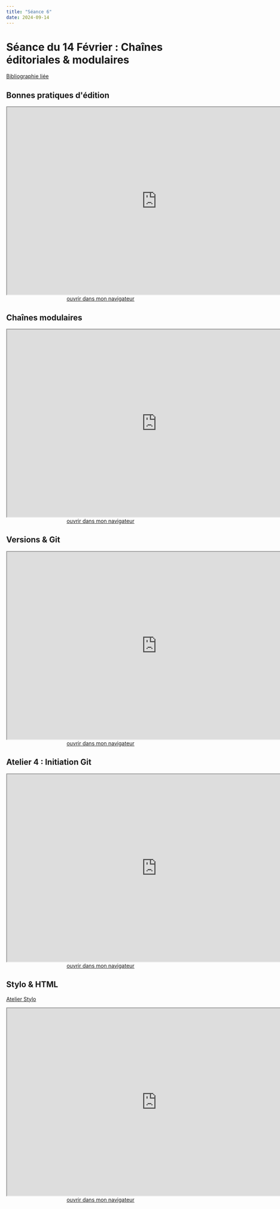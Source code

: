 ```yaml
--- 
title: "Séance 6"
date: 2024-09-14
---
```


# Séance du 14 Février : Chaînes éditoriales & modulaires

[Bibliographie liée](https://www.zotero.org/groups/4823133/FRA3826-2023/collections/7EP3Q33Z)


## Bonnes pratiques d'édition

<iframe src="https://mmellet.github.io/FRA3826_2023/slides/Seance-6-1.html" title="description"  height="500" width="800" allowfullscreen="allowfullscreen"></iframe>

<div style="text-align:center">
<a href="https://mmellet.github.io/FRA3826_2023/slides/Seance-6-1.html" target="_blank">ouvrir dans mon navigateur</a>
</div>

## Chaînes modulaires 

<iframe src="https://mmellet.github.io/FRA3826_2023/slides/Seance-6-2.html" title="description"  height="500" width="800" allowfullscreen="allowfullscreen"></iframe>


<div style="text-align:center">
<a href="https://mmellet.github.io/FRA3826_2023/slides/Seance-6-2.html" target="_blank">ouvrir dans mon navigateur</a>
</div>

## Versions & Git

<iframe src="https://mmellet.github.io/FRA3826_2023/slides/Seance-6-3.html" title="description"  height="500" width="800" allowfullscreen="allowfullscreen"></iframe>


<div style="text-align:center">
<a href="https://mmellet.github.io/FRA3826_2023/slides/Seance-6-3.html" target="_blank">ouvrir dans mon navigateur</a>
</div>


## Atelier 4 : Initiation Git

<iframe src="https://mmellet.github.io/FRA3826_2023/slides/Atelier-4.html" title="description"  height="500" width="800" allowfullscreen="allowfullscreen"></iframe>

<div style="text-align:center">
<a href="https://mmellet.github.io/FRA3826_2023/slides/Atelier-4.html" target="_blank">ouvrir dans mon navigateur</a>
</div>


## Stylo & HTML

[Atelier Stylo](https://mmellet.github.io/FRA3826_2023/seances/seance4/#atelier-2--stylo)

<iframe src="https://mmellet.github.io/FRA3826_2023/slides/Atelier-2-3.html" title="description"  height="500" width="800" allowfullscreen="allowfullscreen"></iframe>

<div style="text-align:center">
<a href="https://mmellet.github.io/FRA3826_2023/slides/Atelier-2-3.html" target="_blank">ouvrir dans mon navigateur</a>
</div>